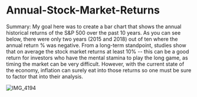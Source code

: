 # Annual-Stock-Market-Returns

Summary: My goal here was to create a bar chart that shows the annual historical returns of the S&P 500 over the past 10 years. As you can see below, there were only two years (2015 and 2018) out of ten where the annual return % was negative. From a long-term standpoint, studies show that on average the stock market returns at least 10% -- this can be a good return for investors who have the mental stamina to play the long game, as timing the market can be very difficult. However, with the current state of the economy, inflation can surely eat into those returns so one must be sure to factor that into their analysis.

![IMG_4194](https://user-images.githubusercontent.com/118031922/203788681-ad82fb2b-ff4b-4406-be16-4967cc1811a6.jpg)

